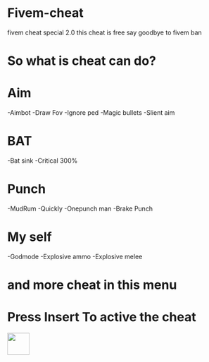 # Fivem-cheat
fivem cheat special 2.0 this cheat is free say goodbye to fivem ban
# So what is cheat can do?
# Aim
-Aimbot
-Draw Fov
-Ignore ped
-Magic bullets
-Slient aim
# BAT
-Bat sink
-Critical 300%
# Punch
-MudRum
-Quickly
-Onepunch man
-Brake Punch
# My self
-Godmode
-Explosive ammo
-Explosive melee
# and more cheat in this menu
# Press Insert To active the cheat
<a href="https://www.instagram.com/thepiyushmalhotra/">
  <img height="50" src="https://user-images.githubusercontent.com/46517096/166974368-9798f39f-1f46-499c-b14e-81f0a3f83a06.png"/>
</a>
